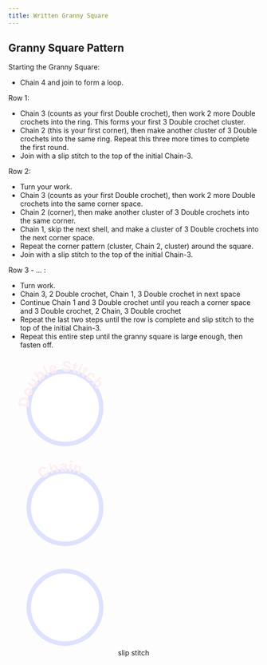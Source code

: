 ```yaml
---
title: Written Granny Square
---
```


## Granny Square Pattern


Starting the Granny Square:
- <span class="chain">Chain</span> 4 and join to form a loop. 

Row 1:
- <span class="chain">Chain</span> 3 (counts as your first <span class="doubleStitch">Double crochet</span>), then work 2 more <span class="doubleStitch">Double crochet</span>s into the ring. This forms your first 3 <span class="doubleStitch">Double crochet</span> cluster.
- <span class="chain">Chain</span> 2 (this is your first corner), then make another cluster of 3 <span class="doubleStitch">Double crochet</span>s into the same ring. Repeat this three more times to complete the first round.
- Join with a <span class="slipSt">slip stitch</span> to the top of the initial <span class="chain">Chain</span>-3.

Row 2:
- Turn your work.
- <span class="chain">Chain</span> 3 (counts as your first <span class="doubleStitch">Double crochet</span>), then work 2 more <span class="doubleStitch">Double crochet</span>s into the same corner space.
- <span class="chain">Chain</span> 2 (corner), then make another cluster of 3 <span class="doubleStitch">Double crochet</span>s into the same corner.
- <span class="chain">Chain</span> 1, skip the next shell, and make a cluster of 3 <span class="doubleStitch">Double crochet</span>s into the next corner space.
- Repeat the corner pattern (cluster, <span class="chain">Chain</span> 2, cluster) around the square.
- Join with a <span class="slipSt">slip stitch</span> to the top of the initial <span class="chain">Chain</span>-3.

Row 3 - ... :
- Turn work.
- <span class="chain">Chain</span> 3, 2 <span class="doubleStitch">Double crochet</span>, <span class="chain">Chain</span> 1, 3 <span class="doubleStitch">Double crochet</span> in next space
- Continue <span class="chain">Chain</span> 1 and 3 <span class="doubleStitch">Double crochet</span> until you reach a corner space and 3 <span class="doubleStitch">Double crochet</span>, 2 <span class="chain">Chain</span>, 3 <span class="doubleStitch">Double crochet</span>
- Repeat the last two steps until the row is complete and <span class="slipSt">slip stitch</span> to the top of the initial <span class="chain">Chain</span>-3.
- Repeat this entire step until the granny square is large enough, then fasten off.

<div id="divDBST">
<svg  id="DbStBubble" class="info"
     width="220" height="200"
    viewBox="-7 -7  110 110"
    xmlns="http://www.w3.org/2000/svg">
    <style>
        #circlePath {
            fill: white;
            stroke: #DEE2FF; 
            stroke-width: 5px;
        }
        #textPath {
            fill: black;
            font-size: 1rem;
            font-weight: bold;
        }
    </style>
    <path
        id="circlePath"
        d="M 10, 50 a 40,40 0 1,1 80,0 40,40 0 1,1 -80,0"
    />
    <text id="textPath">
        <textPath href="#circlePath">
            Double Stitch
        </textPath>
    </text>
</svg>
</div>

<div id="divCH">
<svg  id="CHBubble" class="info"
     width="220" height="200"
    viewBox="-7 -7  110 110"
    xmlns="http://www.w3.org/2000/svg">
    <style>
        #circlePath {
            fill: white;
        }
        #textPath {
            fill: black;
            font-size: 1rem;
            font-weight: bold;
        }
    </style>
    <path 
        id="circlePath"
        d="M 10, 50 a 40,40 0 1,1 80,0 40,40 0 1,1 -80,0"
    />
    <text id="textPath" transform="rotate(50, 50, 50)">
        <textPath href="#circlePath" >
            Chain
        </textPath>
    </text>
</svg>
</div>

<div id="divSlipSt">
<svg  id="SlipStBubble" class="info"
     width="220" height="200"
    viewBox="-7 -7  110 110"
    xmlns="http://www.w3.org/2000/svg">
    <style>
        #circlePath {
            fill: white;
        }
        #textPath {
            fill: #FFEEF1;
            font-size: 1rem;
            font-weight: bold;
        }
    </style>
    <path 
        id="circlePath"
        d="M 10, 50 a 40,40 0 1,1 80,0 40,40 0 1,1 -80,0"
    />
    <text id="textPath" transform="rotate(20, 50, 50)">
        <textPath href="#circlePath" >
            <span class="slipSt">slip stitch</span>
        </textPath>
    </text>
</svg>
</div>